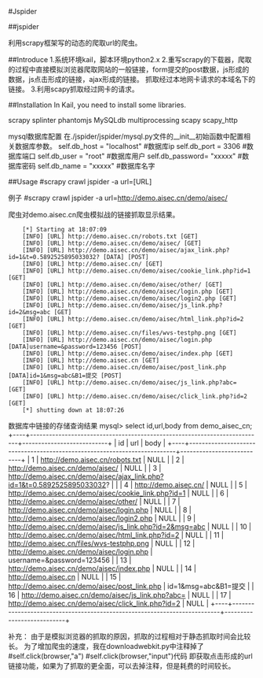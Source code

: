 #Jspider

##jspider

利用scrapy框架写的动态的爬取url的爬虫。

##Introduce
1.系统环境kail，脚本环境python2.x
2.重写scrapy的下载器，爬取的过程中直接模拟浏览器爬取网站的一般链接，form提交的post数据，js形成的数据，js点击形成的链接，ajax形成的链接。
抓取经过本地网卡请求的本域名下的链接。
3.利用scapy抓取经过网卡的请求。

##Installation
In Kail, you need to install some libraries.

scrapy
splinter
phantomjs
MySQLdb
multiprocessing
scapy
scapy_http

mysql数据库配置
在./jspider/jspider/mysql.py文件的__init__初始函数中配置相关数据库参数。
        self.db_host = "localhost"  #数据库ip
        self.db_port = 3306         #数据库端口
        self.db_user = "root"       #数据库用户
        self.db_password= "xxxxx"   #数据库密码
        self.db_name = "xxxxx"      #数据库名字



##Usage
#scrapy crawl jspider -a url=[URL]

例子
#scrapy crawl jspider -a url=http://demo.aisec.cn/demo/aisec/ 

爬虫对demo.aisec.cn爬虫模拟战的链接抓取显示结果。

        [*] Starting at 18:07:09
        [INFO] [URL] http://demo.aisec.cn/robots.txt [GET] 
        [INFO] [URL] http://demo.aisec.cn/demo/aisec/ [GET] 
        [INFO] [URL] http://demo.aisec.cn/demo/aisec/ajax_link.php?id=1&t=0.5892525895033032? [DATA] [POST] 
        [INFO] [URL] http://demo.aisec.cn/ [GET] 
        [INFO] [URL] http://demo.aisec.cn/demo/aisec/cookie_link.php?id=1 [GET] 
        [INFO] [URL] http://demo.aisec.cn/demo/aisec/other/ [GET] 
        [INFO] [URL] http://demo.aisec.cn/demo/aisec/login.php [GET] 
        [INFO] [URL] http://demo.aisec.cn/demo/aisec/login2.php [GET] 
        [INFO] [URL] http://demo.aisec.cn/demo/aisec/js_link.php?id=2&msg=abc [GET] 
        [INFO] [URL] http://demo.aisec.cn/demo/aisec/html_link.php?id=2 [GET] 
        [INFO] [URL] http://demo.aisec.cn/files/wvs-testphp.png [GET] 
        [INFO] [URL] http://demo.aisec.cn/demo/aisec/login.php [DATA]username=&password=123456 [POST] 
        [INFO] [URL] http://demo.aisec.cn/demo/aisec/index.php [GET] 
        [INFO] [URL] http://demo.aisec.cn [GET] 
        [INFO] [URL] http://demo.aisec.cn/demo/aisec/post_link.php [DATA]id=1&msg=abc&B1=提交 [POST] 
        [INFO] [URL] http://demo.aisec.cn/demo/aisec/js_link.php?abc= [GET]
        [INFO] [URL] http://demo.aisec.cn/demo/aisec/click_link.php?id=2 [GET] 
        [*] shutting down at 18:07:26

数据库中链接的存储查询结果
        mysql> select id,url,body from demo_aisec_cn;
        +----+--------------------------------------------------------------------------+---------------------------+
        | id | url                                                                      | body                      |
        +----+--------------------------------------------------------------------------+---------------------------+
        |  1 | http://demo.aisec.cn/robots.txt                                          | NULL                      |
        |  2 | http://demo.aisec.cn/demo/aisec/                                         | NULL                      |
        |  3 | http://demo.aisec.cn/demo/aisec/ajax_link.php?id=1&t=0.5892525895033032? |                           |
        |  4 | http://demo.aisec.cn/                                                    | NULL                      |
        |  5 | http://demo.aisec.cn/demo/aisec/cookie_link.php?id=1                     | NULL                      |
        |  6 | http://demo.aisec.cn/demo/aisec/other/                                   | NULL                      |
        |  7 | http://demo.aisec.cn/demo/aisec/login.php                                | NULL                      |
        |  8 | http://demo.aisec.cn/demo/aisec/login2.php                               | NULL                      |
        |  9 | http://demo.aisec.cn/demo/aisec/js_link.php?id=2&msg=abc                 | NULL                      |
        | 10 | http://demo.aisec.cn/demo/aisec/html_link.php?id=2                       | NULL                      |
        | 11 | http://demo.aisec.cn/files/wvs-testphp.png                               | NULL                      |
        | 12 | http://demo.aisec.cn/demo/aisec/login.php                                | username=&password=123456 |
        | 13 | http://demo.aisec.cn/demo/aisec/index.php                                | NULL                      |
        | 14 | http://demo.aisec.cn                                                     | NULL                      |
        | 15 | http://demo.aisec.cn/demo/aisec/post_link.php                            | id=1&msg=abc&B1=提交      |
        | 16 | http://demo.aisec.cn/demo/aisec/js_link.php?abc=                         | NULL                      |
        | 17 | http://demo.aisec.cn/demo/aisec/click_link.php?id=2                      | NULL                      |
        +----+--------------------------------------------------------------------------+---------------------------+


补充：
由于是模拟浏览器的抓取的原因，抓取的过程相对于静态抓取时间会比较长。
为了增加爬虫的速度，我在downloadwebkit.py中注释掉了
#self.click(browser,"a")
#self.click(browser,"input")代码
即获取点击形成的url链接功能，如果为了抓取的更全面，可以去掉注释，但是耗费的时间较长。